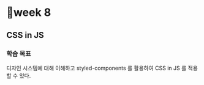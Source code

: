 # 📍week 8

## CSS in JS

### 학습 목표

디자인 시스템에 대해 이해하고 styled-components 를 활용하여 CSS in JS 를 적용할 수 있다.
